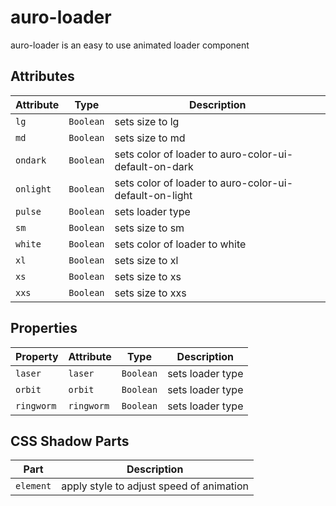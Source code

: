 # auro-loader

auro-loader is an easy to use animated loader component

## Attributes

| Attribute | Type      | Description                                      |
|-----------|-----------|--------------------------------------------------|
| `lg`      | `Boolean` | sets size to lg                                  |
| `md`      | `Boolean` | sets size to md                                  |
| `ondark`  | `Boolean` | sets color of loader to auro-color-ui-default-on-dark |
| `onlight` | `Boolean` | sets color of loader to auro-color-ui-default-on-light |
| `pulse`   | `Boolean` | sets loader type                                 |
| `sm`      | `Boolean` | sets size to sm                                  |
| `white`   | `Boolean` | sets color of loader to white                    |
| `xl`      | `Boolean` | sets size to xl                                  |
| `xs`      | `Boolean` | sets size to xs                                  |
| `xxs`     | `Boolean` | sets size to xxs                                 |

## Properties

| Property   | Attribute  | Type      | Description      |
|------------|------------|-----------|------------------|
| `laser`    | `laser`    | `Boolean` | sets loader type |
| `orbit`    | `orbit`    | `Boolean` | sets loader type |
| `ringworm` | `ringworm` | `Boolean` | sets loader type |

## CSS Shadow Parts

| Part      | Description                              |
|-----------|------------------------------------------|
| `element` | apply style to adjust speed of animation |
